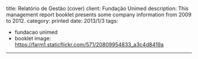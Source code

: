 title: Relatório de Gestão (cover)
client: Fundação Unimed
description: This management report booklet presents some company information from 2009 to 2012.
category: printed
date: 2013/1/3
tags: 
- fundacao unimed
- booklet
image: https://farm1.staticflickr.com/571/20809954833_a3c4d8419a
---
